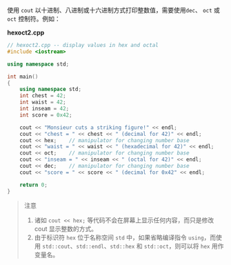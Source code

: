 使用 `cout` 以十进制、八进制或十六进制方式打印整数值，需要使用`dec`、 `oct` 或 `oct` 控制符。例如：

**hexoct2.cpp**

```cpp
// hexoct2.cpp -- display values in hex and octal
#include <iostream>

using namespace std;

int main()
{
	using namespace std;
	int chest = 42;
	int waist = 42;
	int inseam = 42;
	int score = 0x42;

	cout << "Monsieur cuts a striking figure!" << endl;
	cout << "chest = " << chest << " (decimal for 42)" << endl;
	cout << hex;	// manipulator for changing number base
	cout << "waist = " << waist << " (hexadecimal for 42)" << endl;
	cout << oct;	// manipulator for changing number base
	cout << "inseam = " << inseam << " (octal for 42)" << endl;
	cout << dec;	// manipulator for changing number base
	cout << "score = " << score << " (decimal for 0x42" << endl;

	return 0;
}
```

> 注意
>
> 1. 诸如 `cout << hex;` 等代码不会在屏幕上显示任何内容，而只是修改 cout 显示整数的方式。
> 2. 由于标识符 `hex` 位于名称空间 `std` 中，如果省略编译指令 `using`，而使用 `std::cout`、`std::endl`、`std::hex` 和 `std::oct`，则可以将 `hex` 用作变量名。